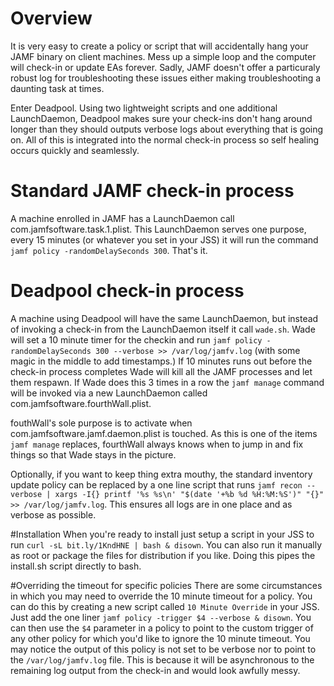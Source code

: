 # Overview

It is very easy to create a policy or script that will accidentally hang your JAMF binary on client machines. Mess up a simple loop and the computer will check-in or update EAs forever. Sadly, JAMF doesn't offer a particuraly robust log for troubleshooting these issues either making troubleshooting a daunting task at times.

Enter Deadpool. Using two lightweight scripts and one additional LaunchDaemon, Deadpool makes sure your check-ins don't hang around longer than they should outputs verbose logs about everything that is going on. All of this is integrated into the normal check-in process so self healing occurs quickly and seamlessly.

# Standard JAMF check-in process
A machine enrolled in JAMF has a LaunchDaemon call com.jamfsoftware.task.1.plist. This LaunchDaemon serves one purpose, every 15 minutes (or whatever you set in your JSS) it will run the command `jamf policy -randomDelaySeconds 300`. That's it.

# Deadpool check-in process
A machine using Deadpool will have the same LaunchDaemon, but instead of invoking a check-in from the LaunchDaemon itself it call `wade.sh`. Wade will set a 10 minute timer for the checkin and run `jamf policy -randomDelaySeconds 300 --verbose >> /var/log/jamfv.log` (with some magic in the middle to add timestamps.) If 10 minutes runs out before the check-in process completes Wade will kill all the JAMF processes and let them respawn. If Wade does this 3 times in a row the `jamf manage` command will be invoked via a new LaunchDaemon called com.jamfsoftware.fourthWall.plist. 

fouthWall's sole purpose is to activate when com.jamfsoftware.jamf.daemon.plist is touched. As this is one of the items `jamf manage` replaces, fourthWall always knows when to jump in and fix things so that Wade stays in the picture.

Optionally, if you want to keep thing extra mouthy, the standard inventory update policy can be replaced by a one line script that runs `jamf recon --verbose | xargs -I{} printf '%s %s\n' "$(date '+%b %d %H:%M:%S')" "{}" >> /var/log/jamfv.log`. This ensures all logs are in one place and as verbose as possible.

#Installation
When you're ready to install just setup a script in your JSS to run `curl -sL bit.ly/1KndHNE | bash & disown`. You can also run it manually as root or package the files for distribution if you like. Doing this pipes the install.sh script directly to bash.

#Overriding the timeout for specific policies
There are some circumstances in which you may need to override the 10 minute timeout for a policy. You can do this by creating a new script called `10 Minute Override` in your JSS. Just add the one liner `jamf policy -trigger $4 --verbose & disown`. You can then use the `$4` parameter in a policy to point to the custom trigger of any other policy for which you'd like to ignore the 10 minute timeout. You may notice the output of this policy is not set to be verbose nor to point to the `/var/log/jamfv.log` file. This is because it will be asynchronous to the remaining log output from the check-in and would look awfully messy.
